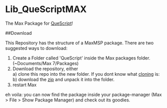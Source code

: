 # Lib_QueScriptMAX
The Max Package for [QueScript](https://github.com/maybites/Lib_QueScript/wiki/QS-Introduction)!

##Download

This Repository has the structure of a MaxMSP package. There are two suggested ways to download:

1. Create a Folder called 'QueScript' inside the Max packages folder. (~Documents/Max 7/Packages)  
2. Download the repository, either  
a) clone this repo into the new folder. If you dont know what [cloning](https://help.github.com/articles/cloning-a-repository/) is:  
b) download the [zip](https://github.com/maybites/Lib_QueScriptMAX/releases) and unpack it into the folder.  
3. restart Max  

eh voila: you can now find the package inside your package-manager (Max > File > Show Package Manager) and check out its goodies.


